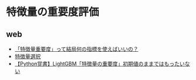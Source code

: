# 特徴量の重要度評価
## web
- [「特徴量重要度」って結局何の指標を使えばいいの？](https://jpn.nec.com/ai/consulting/analyst/column/20220922.html)
- [特徴量選択](https://uribo.github.io/practical-ds/03/feature-selection.html)
- [【Python覚書】LightGBM「特徴量の重要度」初期値のままではもったいない](https://potesara-tips.com/lightgbm-feature-importance/)
